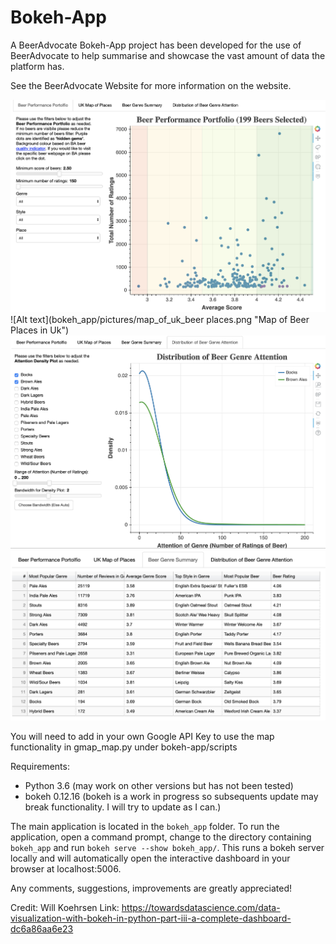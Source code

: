 # Bokeh-App

A BeerAdvocate Bokeh-App project has been developed for the use of BeerAdvocate to help summarise and showcase the vast amount of data the platform has. 

See the BeerAdvocate Website for more information on the website.

![Alt text](bokeh_app/pictures/beer_performance.png "Beer Performance")
![Alt text](bokeh_app/pictures/map_of_uk_beer places.png "Map of Beer Places in Uk")
![Alt text](bokeh_app/pictures/distribution_of_attention.png?raw=true "Distribution of Attention Across Beer Genres")
![Alt text](bokeh_app/pictures/table_summary.png?raw=true "Summary Table")


You will need to add in your own Google API Key to use the map functionality in gmap_map.py under bokeh-app/scripts


Requirements:
* Python 3.6 (may work on other versions but has not been tested)
* bokeh 0.12.16 (bokeh is a work in progress so subsequents update may break functionality. I will try to update as I can.)

The main application is located in the `bokeh_app` folder. To run the application,
open a command prompt, change to the directory containing `bokeh_app` and run
`bokeh serve --show bokeh_app/`. This runs a bokeh server locally
and will automatically open the interactive dashboard in your browser at localhost:5006. 

Any comments, suggestions, improvements are greatly appreciated!

Credit: Will Koehrsen 
Link: https://towardsdatascience.com/data-visualization-with-bokeh-in-python-part-iii-a-complete-dashboard-dc6a86aa6e23
